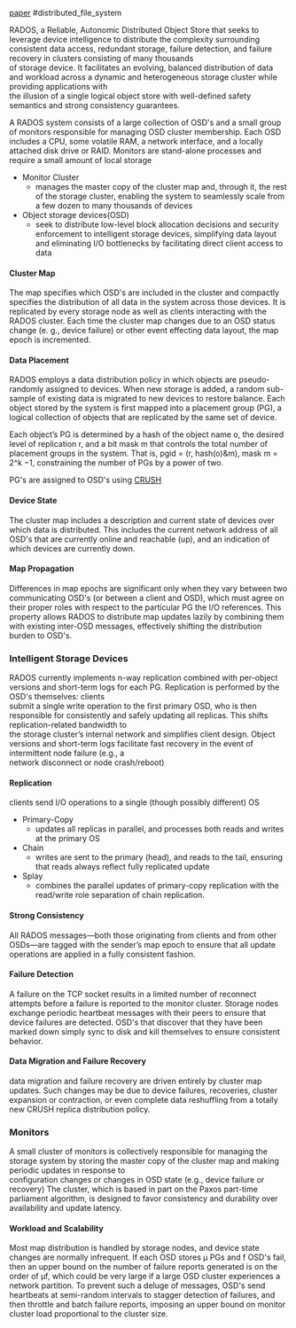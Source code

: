 [paper](https://ceph.com/assets/pdfs/weil-rados-pdsw07.pdf) #distributed_file_system

RADOS, a Reliable, Autonomic Distributed Object Store that seeks to leverage device intelligence to distribute the complexity surrounding consistent data access, redundant storage, failure detection, and failure recovery in clusters consisting of many thousands  
of storage device. It facilitates an evolving, balanced distribution of data and workload across a dynamic and heterogeneous storage cluster while providing applications with  
the illusion of a single logical object store with well-defined safety semantics and strong consistency guarantees.

A RADOS system consists of a large collection of OSD's and a small group of monitors responsible for managing OSD cluster membership. Each OSD includes a CPU, some volatile RAM, a network interface, and a locally attached disk drive or RAID. Monitors are stand-alone processes and require a small amount of local storage

- Monitor Cluster
	- manages the master copy of the cluster map and, through it, the rest of the storage cluster, enabling the system to seamlessly scale from a few dozen to many thousands of devices
- Object storage devices(OSD) 
	- seek to distribute low-level block allocation decisions and security enforcement to intelligent storage devices, simplifying data layout and eliminating I/O bottlenecks by facilitating direct client access to data

#### Cluster Map
The map specifies which OSD's are included in the cluster and compactly specifies the distribution of all data in the system across those devices. It is replicated by every storage node as well as clients interacting with the RADOS cluster.
Each time the cluster map changes due to an OSD status change (e. g., device failure) or other event effecting data layout, the map epoch is incremented. 

#### Data Placement
RADOS employs a data distribution policy in which objects are pseudo-randomly assigned to devices. When new storage is added, a random sub-sample of existing data is migrated to new devices to restore balance.
Each object stored by the system is first mapped into a placement group (PG), a logical collection of objects that are replicated by the same set of device.

Each object’s PG is determined by a hash of the object name o, the desired level of replication r, and a bit mask m that controls the total number of placement groups in the system. That is, pgid = (r, hash(o)&m), mask m = 2^k −1, constraining the number of PGs by a power of two.

PG's are assigned to OSD's using [CRUSH](https://ceph.com/assets/pdfs/weil-crush-sc06.pdf)

#### Device State
The cluster map includes a description and current state of devices over which data is distributed. This includes the current network address of all OSD's that are currently online and reachable (up), and an indication of which devices are currently down.

#### Map Propagation
Differences in map epochs are significant only when they vary between two communicating OSD's (or between a client and OSD), which must agree on their proper roles with respect to the particular PG the I/O references. This property allows RADOS to distribute map updates lazily by combining them with existing inter-OSD messages, effectively shifting the distribution burden to OSD's.

### Intelligent Storage Devices
RADOS currently implements n-way replication combined with per-object versions and short-term logs for each PG. Replication is performed by the OSD's themselves: clients  
submit a single write operation to the first primary OSD, who is then responsible for consistently and safely updating all replicas. This shifts replication-related bandwidth to  
the storage cluster’s internal network and simplifies client design. Object versions and short-term logs facilitate fast recovery in the event of intermittent node failure (e.g., a  
network disconnect or node crash/reboot)

#### Replication
clients send I/O operations to a single (though possibly different) OS
- Primary-Copy
	- updates all replicas in parallel, and processes both reads and writes at the primary OS
- Chain
	- writes are sent to the primary (head), and reads to the tail, ensuring that reads always reflect fully replicated update
- Splay
	- combines the parallel updates of primary-copy replication with the read/write role separation of chain replication.

#### Strong Consistency
All RADOS messages—both those originating from clients and from other OSDs—are tagged with the sender’s map epoch to ensure that all update operations are applied in a fully consistent fashion.

#### Failure Detection
A failure on the TCP socket results in a limited number of reconnect attempts before a failure is reported to the monitor cluster. Storage nodes exchange periodic heartbeat messages with their peers to ensure that device failures are detected. OSD's that discover that they have been marked down simply sync to disk and kill themselves to ensure consistent behavior.

#### Data Migration and Failure Recovery
data migration and failure recovery are driven entirely by cluster map updates. Such changes may be due to device failures, recoveries, cluster expansion or contraction, or even complete data reshuffling from a totally new CRUSH replica distribution policy.

### Monitors
A small cluster of monitors is collectively responsible for managing the storage system by storing the master copy of the cluster map and making periodic updates in response to  
configuration changes or changes in OSD state (e.g., device failure or recovery)
The cluster, which is based in part on the Paxos part-time parliament algorithm, is designed to favor consistency and durability over availability and update latency.

#### Workload and Scalability
Most map distribution is handled by storage nodes, and device state changes are normally infrequent.
If each OSD stores μ PGs and f OSD's fail, then an upper bound on the number of failure reports generated is on the order of μf, which could be very large if a large OSD cluster experiences a network partition. To prevent such a deluge of messages, OSD's send heartbeats at semi-random intervals to stagger detection of failures, and then throttle and batch failure reports, imposing an upper bound on monitor cluster load proportional to the cluster size.